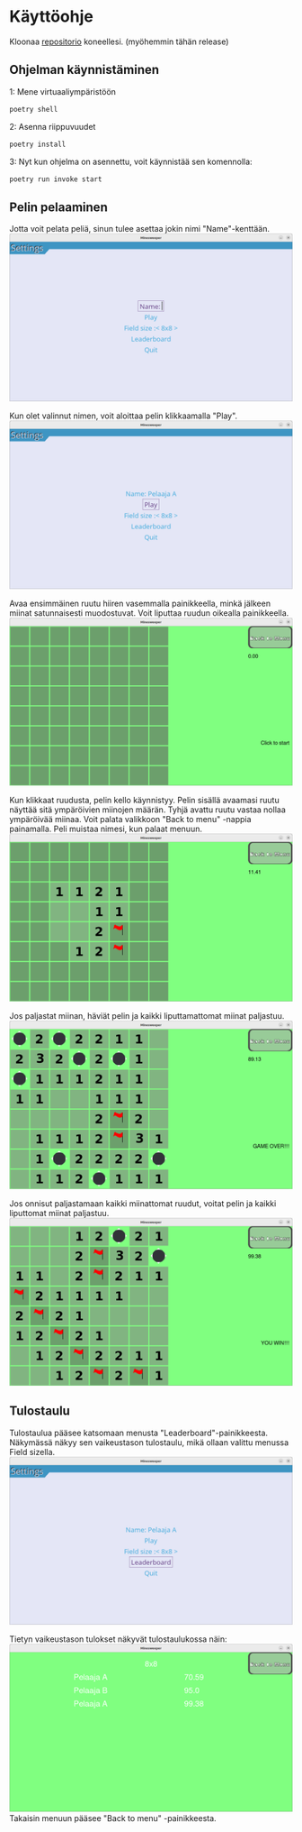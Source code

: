 # Käyttöohje

Kloonaa [repositorio](https://github.com/thefakejj/ot-harjoitustyo) koneellesi. (myöhemmin tähän release)

## Ohjelman käynnistäminen

1: Mene virtuaaliympäristöön

```bash
poetry shell
```

2: Asenna riippuvuudet

```bash
poetry install
```

3: Nyt kun ohjelma on asennettu, voit käynnistää sen komennolla:

```bash
poetry run invoke start
```


## Pelin pelaaminen

Jotta voit pelata peliä, sinun tulee asettaa jokin nimi "Name"-kenttään.
![menu](./kuvat/menu_screenshot.png)

Kun olet valinnut nimen, voit aloittaa pelin klikkaamalla "Play".
![menu_name](./kuvat/menu_name_screenshot.png)


Avaa ensimmäinen ruutu hiiren vasemmalla painikkeella, minkä jälkeen miinat satunnaisesti muodostuvat. Voit liputtaa ruudun oikealla painikkeella.
![game](./kuvat/game_screenshot.png)

Kun klikkaat ruudusta, pelin kello käynnistyy. Pelin sisällä avaamasi ruutu näyttää sitä ympäröivien miinojen määrän. Tyhjä avattu ruutu vastaa nollaa ympäröivää miinaa. Voit palata valikkoon "Back to menu" -nappia painamalla. Peli muistaa nimesi, kun palaat menuun.
![game](./kuvat/game_started_screenshot.png)

Jos paljastat miinan, häviät pelin ja kaikki liputtamattomat miinat paljastuu.
![mine](./kuvat/mine_screenshot.png)

Jos onnisut paljastamaan kaikki miinattomat ruudut, voitat pelin ja kaikki liputtomat miinat paljastuu.
![win](./kuvat/game_win_screenshot.png)


## Tulostaulu

Tulostaulua pääsee katsomaan menusta "Leaderboard"-painikkeesta. Näkymässä näkyy sen vaikeustason tulostaulu, mikä ollaan valittu menussa Field sizella.
![menu_leaderboard](./kuvat/menu_leaderboard_screenshot.png)

Tietyn vaikeustason tulokset näkyvät tulostaulukossa näin:
![leaderboard](./kuvat/leaderboard_screenshot.png)
Takaisin menuun pääsee "Back to menu" -painikkeesta.